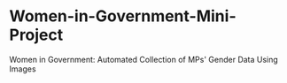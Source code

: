 # Women-in-Government-Mini-Project
Women in Government: Automated Collection of MPs' Gender Data Using Images
